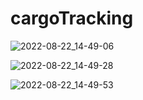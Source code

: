 # cargoTracking

![2022-08-22_14-49-06](https://user-images.githubusercontent.com/45571159/185914739-c778fb64-942c-4c2c-9c92-2e9a83a430fa.png)

![2022-08-22_14-49-28](https://user-images.githubusercontent.com/45571159/185914770-8feed063-15f2-4418-ba7a-daf021d71dc7.png)

![2022-08-22_14-49-53](https://user-images.githubusercontent.com/45571159/185914774-d6517edc-d2e0-45f9-a0bd-f06450bb5a63.png)
